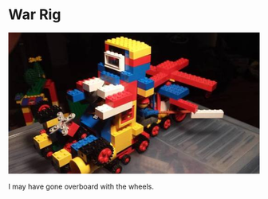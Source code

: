 # War Rig
![War-rig Lego Creation](images/blog/warrig.jpg)

I may have gone overboard with the wheels.
